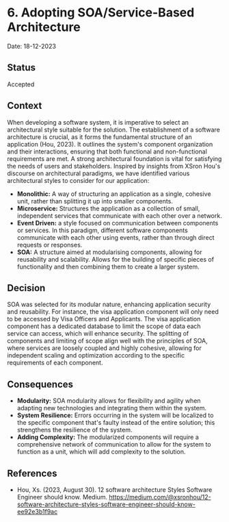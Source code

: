 # 6. Adopting SOA/Service-Based Architecture 

Date: 18-12-2023

## Status

Accepted

## Context

When developing a software system, it is imperative to select an architectural style suitable for the solution. 
The establishment of a software architecture is crucial, as it forms the fundamental structure of an application (Hou, 2023). 
It outlines the system's component organization and their interactions, ensuring that both functional and non-functional requirements are met. 
A strong architectural foundation is vital for satisfying the needs of users and stakeholders. 
Inspired by insights from XSron Hou's discourse on architectural paradigms, we have identified various architectural styles to consider for our application:

* **Monolithic:** A way of structuring an application as a single, cohesive unit, rather than splitting it up into smaller components.
* **Microservice:** Structures the application as a collection of small, independent services that communicate with each other over a network.
* **Event Driven:** a style focused on communication between components or services. In this paradigm, different software components communicate with each other using events, rather than through direct requests or responses.
* **SOA:** A structure aimed at modularising components, allowing for reusability and scalability. Allows for the building of specific pieces of functionality and then combining them to create a larger system.

## Decision

SOA was selected for its modular nature, enhancing application security and reusability. For instance, the visa application component will only need to be accessed by Visa Officers and Applicants.
The visa application component has a dedicated database to limit the scope of data each service can access, which will enhance security. The splitting of components and limiting of scope align well
with the principles of SOA, where services are loosely coupled and highly cohesive, allowing for independent scaling and optimization according to the specific requirements of each component.

## Consequences

* **Modularity:** SOA modularity allows for flexibility and agility when adapting new technologies and integrating them within the system.
* **System Resilience:** Errors occurring in the system will be localized to the specific component that's faulty instead of the entire solution; this strengthens the resilience of the system. 
* **Adding Complexity:** The modularized components will require a comprehensive network of communication to allow for the system to function as a unit, which will add complexity to the solution.

## References 

* Hou, Xs. (2023, August 30). 12 software architecture Styles Software Engineer should know. Medium. https://medium.com/@xsronhou/12-software-architecture-styles-software-engineer-should-know-ee92e3b1f9ac 
